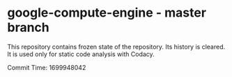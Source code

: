 # google-compute-engine - master branch

This repository contains frozen state of the repository.
Its history is cleared. It is used only for static code
analysis with Codacy.

Commit Time: 1699948042